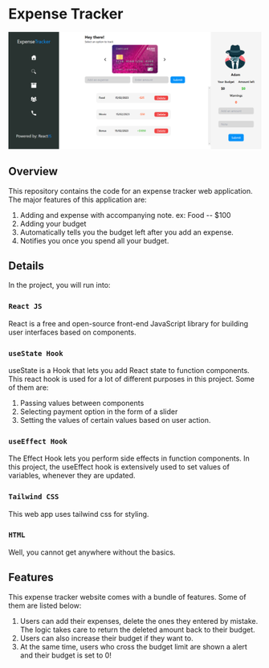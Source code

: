 # Expense Tracker

![](src/Images/UI-1.png)


## Overview

This repository contains the code for an expense tracker web application. The major features of this application are:
1. Adding and expense with accompanying note. ex: Food -- $100
2. Adding your budget
3. Automatically tells you the budget left after you add an expense.
4. Notifies you once you spend all your budget.

## Details

In the project, you will run into:

### `React JS`

React is a free and open-source front-end JavaScript library for building user interfaces based on components.

### `useState Hook`

useState is a Hook that lets you add React state to function components. This react hook is used for a lot of different purposes in this project. Some of them are:
1. Passing values between components
2. Selecting payment option in the form of a slider
3. Setting the values of certain values based on user action.

### `useEffect Hook`

The Effect Hook lets you perform side effects in function components. In this project, the useEffect hook is extensively used to set values of variables, whenever they are updated.

### `Tailwind CSS`

This web app uses tailwind css for styling.

### `HTML`

Well, you cannot get anywhere without the basics.

## Features

This expense tracker website comes with a bundle of features. Some of them are listed below:
1. Users can add their expenses, delete the ones they entered by mistake. The logic takes care to return the deleted amount back to their budget.
2. Users can also increase their budget if they want to. 
3. At the same time, users who cross the budget limit are shown a alert and their budget is set to 0!


